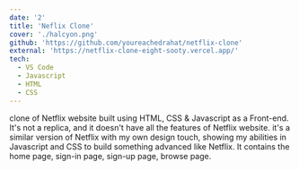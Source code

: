```yaml
---
date: '2'
title: 'Neflix Clone'
cover: './halcyon.png'
github: 'https://github.com/youreachedrahat/netflix-clone'
external: 'https://netflix-clone-eight-sooty.vercel.app/'
tech:
  - VS Code
  - Javascript
  - HTML
  - CSS
---
```


clone of Netflix website built using HTML, CSS & Javascript as a Front-end. It's not a replica, and it doesn't have all the features of Netflix website. it's a similar version of Netflix with my own design touch, showing my abilities in Javascript and CSS to build something advanced like Netflix. It contains the home page, sign-in page, sign-up page, browse page.
